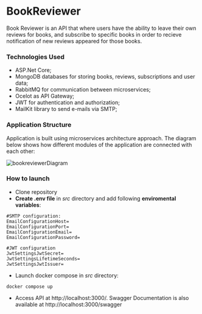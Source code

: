 # BookReviewer

Book Reviewer is an API that where users have the ability to leave their own reviews for books, and subscribe to specific books in order to recieve notification of new reviews appeared for those books.

### Technologies Used
- ASP.Net Core;
- MongoDB databases for storing books, reviews, subscriptions and user data;
- RabbitMQ for communication between microservices;
- Ocelot as API Gateway;
- JWT for authentication and authorization;
- MailKit library to send e-mails via SMTP;

### Application Structure

Application is built using microservices architecture approach. The diagram below shows how different modules of the application are connected with each other:

![bookreviewerDiagram](https://github.com/alshuriga/book-reviewer/assets/8162224/64650aca-c554-47d3-a80e-aeed0f98f59e)


### How to launch

-  Clone repository
-  **Create .env file** in *src* directory and add following **enviromental variables**:

```
#SMTP configuration:
EmailConfigurationHost=
EmailConfigurationPort=
EmailConfigurationEmail=
EmailConfigurationPassword=

#JWT configuration
JwtSettingsJwtSecret=
JwtSettingsLifetimeSeconds=
JwtSettingsJwtIssuer=
```

-  Launch docker compose in *src* directory:

```
docker compose up
```

-  Access API at http://localhost:3000/. Swagger Documentation is also available at http://localhost:3000/swagger
